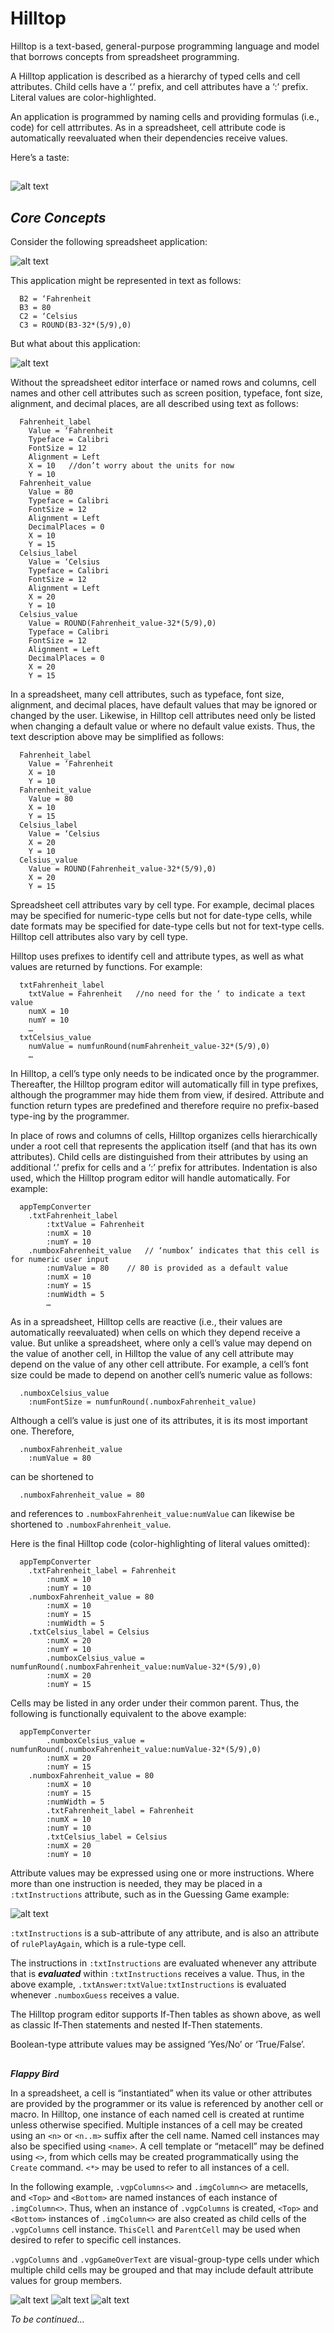 # Hilltop

Hilltop is a text-based, general-purpose programming language and model that borrows concepts from spreadsheet programming. 

A Hilltop application is described as a hierarchy of typed cells and cell attributes. Child cells have a ‘.’ prefix, and cell attributes have a ‘:’ prefix. Literal values are color-highlighted. 

An application is programmed by naming cells and providing formulas (i.e., code) for cell attrributes. As in a spreadsheet, cell attribute code is automatically reevaluated when their dependencies receive values. 

Here’s a taste:
##
![alt text](/assets/images/GuessingGame.png)

## **_Core Concepts_**

Consider the following spreadsheet application:

![alt text](/assets/images/CoreConcepts1.png)

This application might be represented in text as follows:

      B2 = ‘Fahrenheit
      B3 = 80
      C2 = ‘Celsius
      C3 = ROUND(B3-32*(5/9),0)

But what about this application:

![alt text](/assets/images/CoreConcepts2.png)

Without the spreadsheet editor interface or named rows and columns, cell names and other cell attributes such as screen position, typeface, font size, alignment, and decimal places, are all described using text as follows:

      Fahrenheit_label
      	Value = ‘Fahrenheit
      	Typeface = Calibri
      	FontSize = 12
      	Alignment = Left
      	X = 10   //don’t worry about the units for now
      	Y = 10
      Fahrenheit_value
      	Value = 80
      	Typeface = Calibri
      	FontSize = 12
      	Alignment = Left
      	DecimalPlaces = 0
      	X = 10
      	Y = 15
      Celsius_label
      	Value = ‘Celsius
      	Typeface = Calibri
      	FontSize = 12
      	Alignment = Left
      	X = 20
      	Y = 10
      Celsius_value
      	Value = ROUND(Fahrenheit_value-32*(5/9),0)
      	Typeface = Calibri
      	FontSize = 12
      	Alignment = Left
      	DecimalPlaces = 0
      	X = 20
      	Y = 15

In a spreadsheet, many cell attributes, such as typeface, font size, alignment, and decimal places, have default values that may be ignored or changed by the user. Likewise, in Hilltop cell attributes need only be listed when changing a default value or where no default value exists. Thus, the text description above may be simplified as follows:

      Fahrenheit_label
      	Value = ‘Fahrenheit
      	X = 10
      	Y = 10
      Fahrenheit_value
      	Value = 80
      	X = 10
      	Y = 15
      Celsius_label
      	Value = ‘Celsius
      	X = 20
      	Y = 10
      Celsius_value
      	Value = ROUND(Fahrenheit_value-32*(5/9),0)
      	X = 20
      	Y = 15

Spreadsheet cell attributes vary by cell type. For example, decimal places may be specified for numeric-type cells but not for date-type cells, while date formats may be specified for date-type cells but not for text-type cells. Hilltop cell attributes also vary by cell type.

Hilltop uses prefixes to identify cell and attribute types, as well as what values are returned by functions. For example:

      txtFahrenheit_label
      	txtValue = Fahrenheit 	//no need for the ‘ to indicate a text value
      	numX = 10
      	numY = 10
      	…
      txtCelsius_value
      	numValue = numfunRound(numFahrenheit_value-32*(5/9),0)
      	…

In Hilltop, a cell’s type only needs to be indicated once by the programmer. Thereafter, the Hilltop program editor will automatically fill in type prefixes, although the programmer may hide them from view, if desired. Attribute and function return types are predefined and therefore require no prefix-based type-ing by the programmer.

In place of rows and columns of cells, Hilltop organizes cells hierarchically under a root cell that represents the application itself (and that has its own attributes). Child cells are distinguished from their attributes by using an additional ‘.’ prefix for cells and a ‘:’ prefix for attributes. Indentation is also used, which the Hilltop program editor will handle automatically. For example:

      appTempConverter
      	.txtFahrenheit_label
      		:txtValue = Fahrenheit
      		:numX = 10
      		:numY = 10
      	.numboxFahrenheit_value   // ‘numbox’ indicates that this cell is for numeric user input
      		:numValue = 80    // 80 is provided as a default value
      		:numX = 10
      		:numY = 15
      		:numWidth = 5
      		…

As in a spreadsheet, Hilltop cells are reactive (i.e., their values are automatically reevaluated) when cells on which they depend receive a value. But unlike a spreadsheet, where only a cell’s value may depend on the value of another cell, in Hilltop the value of any cell attribute may depend on the value of any other cell attribute. For example, a cell’s font size could be made to depend on another cell’s numeric value as follows:

      .numboxCelsius_value
      	:numFontSize = numfunRound(.numboxFahrenheit_value)

Although a cell’s value is just one of its attributes, it is its most important one. Therefore,

      .numboxFahrenheit_value
      	:numValue = 80

can be shortened to 

      .numboxFahrenheit_value = 80

and references to `.numboxFahrenheit_value:numValue` can likewise be shortened to `.numboxFahrenheit_value`.

Here is the final Hilltop code (color-highlighting of literal values omitted):

      appTempConverter
      	.txtFahrenheit_label = Fahrenheit
      		:numX = 10
      		:numY = 10
      	.numboxFahrenheit_value = 80
      		:numX = 10
      		:numY = 15
      		:numWidth = 5
      	.txtCelsius_label = Celsius
      		:numX = 20
      		:numY = 10
            .numboxCelsius_value = numfunRound(.numboxFahrenheit_value:numValue-32*(5/9),0)
      		:numX = 20
      		:numY = 15

Cells may be listed in any order under their common parent. Thus, the following is functionally equivalent to the above example:

      appTempConverter
            .numboxCelsius_value = numfunRound(.numboxFahrenheit_value:numValue-32*(5/9),0)
      		:numX = 20
      		:numY = 15
      	.numboxFahrenheit_value = 80
      		:numX = 10
      		:numY = 15
      		:numWidth = 5
            .txtFahrenheit_label = Fahrenheit
      		:numX = 10
      		:numY = 10
            .txtCelsius_label = Celsius
      		:numX = 20
      		:numY = 10

Attribute values may be expressed using one or more instructions. Where more than one instruction is needed, they may be placed in a `:txtInstructions` attribute, such as in the Guessing Game example:

![alt text](/assets/images/GuessingGame.png)

`:txtInstructions` is a sub-attribute of any attribute, and is also an attribute of `rulePlayAgain`, which is a rule-type cell.

The instructions in `:txtInstructions` are evaluated whenever any attribute that is **_evaluated_** within `:txtInstructions` receives a value. Thus, in the above example, `.txtAnswer:txtValue:txtInstructions` is evaluated whenever `.numboxGuess` receives a value.

The Hilltop program editor supports If-Then tables as shown above, as well as classic If-Then statements and nested If-Then statements.

Boolean-type attribute values may be assigned ‘Yes/No’ or ‘True/False’.

##
**_Flappy Bird_**

In a spreadsheet, a cell is “instantiated” when its value or other attributes are provided by the programmer or its value is referenced by another cell or macro. In Hilltop, one instance of each named cell is created at runtime unless otherwise specified. Multiple instances of a cell may be created using an `<n>` or `<n..m>` suffix after the cell name. Named cell instances may also be specified using `<name>`. A cell template or “metacell” may be defined using `<>`, from which cells may be created programmatically using the `Create` command. `<*>` may be used to refer to all instances of a cell.

In the following example, `.vgpColumns<>` and `.imgColumn<>` are metacells, and `<Top>` and `<Bottom>` are named instances of each instance of `.imgColumn<>`. Thus, when an instance of `.vgpColumns` is created, `<Top>` and `<Bottom>` instances of `.imgColumn<>` are also created as child cells of the `.vgpColumns` cell instance. `ThisCell` and `ParentCell` may be used when desired to refer to specific cell instances.

`.vgpColumns` and `.vgpGameOverText` are visual-group-type cells under which multiple child cells may be grouped and that may include default attribute values for group members.

![alt text](/assets/images/FlappyBird1.png)
![alt text](/assets/images/FlappyBird2.png)
![alt text](/assets/images/FlappyBird3.png)

_To be continued..._
